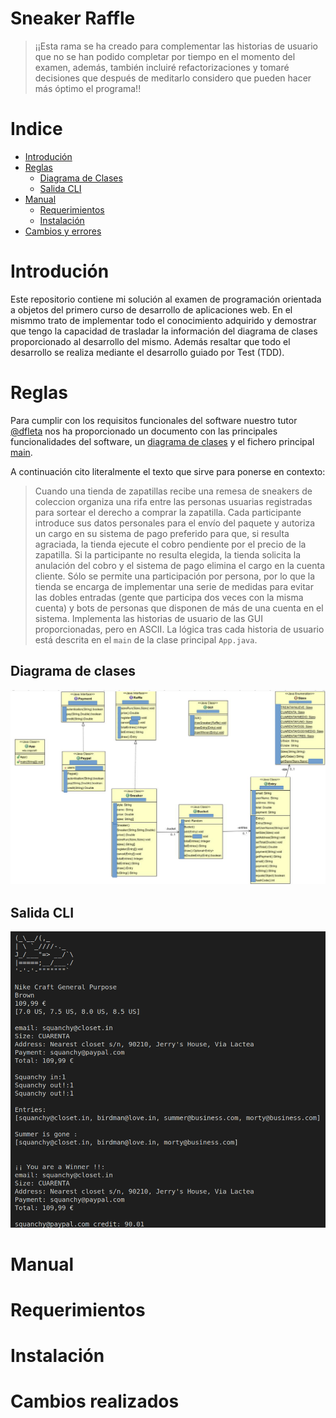 # Sneaker Raffle


>¡¡Esta rama se ha creado para complementar las historias de usuario que no se han podido completar por tiempo en el momento del examen, además, también incluiré refactorizaciones y tomaré decisiones que después de meditarlo considero que pueden hacer más óptimo el programa!! 


# Indice

+   [Introdución](#introdución)
+   [Reglas](#reglas)
    +   [Diagrama de Clases](#diagrama-de-clases)
    +   [Salida CLI](#salida-cli)
+   [Manual](#manual)
    +   [Requerimientos](#requerimientos)
    +   [Instalación](#instalación)
+   [Cambios y errores](#cambios-realizados)


# Introdución
Este repositorio contiene mi solución al examen de programación orientada a objetos del primero curso de desarrollo de aplicaciones web. En el mismmo trato de implementar todo el conocimiento adquirido y demostrar que tengo la capacidad de trasladar la información del diagrama de clases proporcionado al desarrollo del mismo. Además resaltar que todo el desarrollo se realiza mediante el desarrollo guiado por Test (TDD).

# Reglas

Para cumplir con los requisitos funcionales del software nuestro tutor [@dfleta](https://github.com/dfleta/sneaker-raffle) nos ha proporcionado un documento con las principales funcionalidades del software, un [diagrama de clases](./docs/diagrama_de_clases_UML.png) y el fichero principal [main](./sneakerraffle/src/main/java/edu/craptocraft/App.java).

A continuación cito literalmente el texto que sirve para ponerse en contexto:


>Cuando una tienda de zapatillas recibe una remesa de sneakers de coleccion organiza una rifa entre las personas usuarias registradas para sortear el derecho a comprar la zapatilla.
> Cada participante introduce sus datos personales para el envío del paquete y autoriza un cargo en su sistema de pago preferido para que, si resulta agraciada, la tienda ejecute el cobro pendiente por el precio de la zapatilla.
> Si la participante no resulta elegida, la tienda solicita la anulación del cobro y el sistema de pago elimina el cargo en la cuenta cliente.
> Sólo se permite una participación por persona, por lo que la tienda se  encarga de implementar
una serie de medidas para evitar las dobles entradas (gente que participa dos veces con la misma cuenta) y bots de personas que disponen de más de una cuenta en el sistema.
> Implementa las historias de usuario de las GUI proporcionadas, pero en ASCII.
> La lógica tras cada historia de usuario está descrita en el `main` de la clase principal `App.java`.
>

## Diagrama de clases
![diagrama](./docs/diagrama_de_clases_UML.png)

## Salida CLI
![salida](./docs/UI_01.png)

# Manual

# Requerimientos

# Instalación


# Cambios realizados